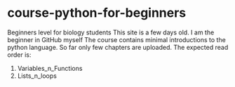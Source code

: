# course-python-for-beginners
Beginners level for biology students
This site is a few days old. I am the beginner in GitHub myself
The course contains minimal introductions to the python language. So far only few chapters are uploaded.
The expected read order is:
1. Variables_n_Functions
2. Lists_n_loops
